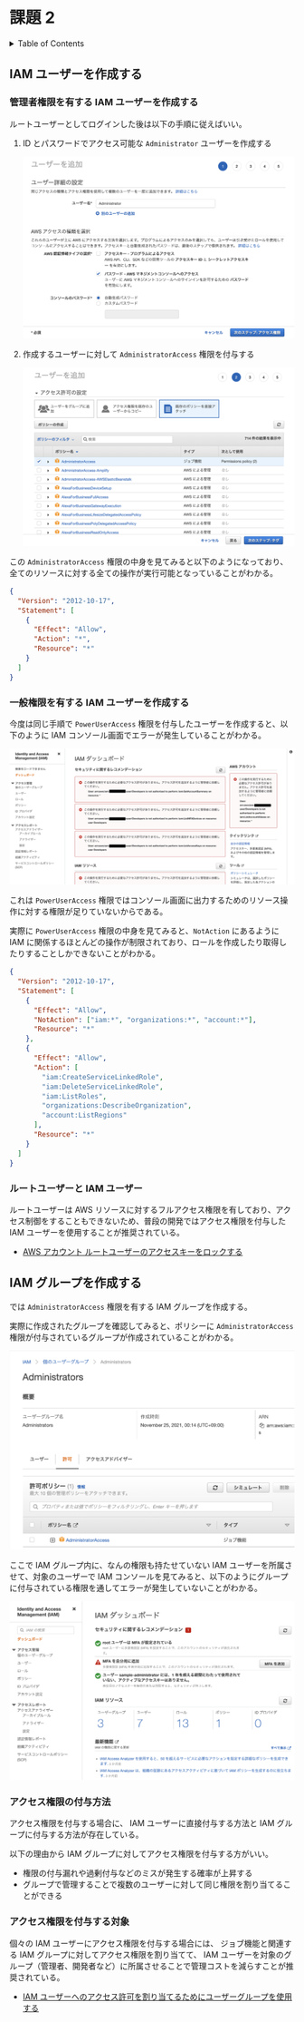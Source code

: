 # 課題 2

<!-- START doctoc generated TOC please keep comment here to allow auto update -->
<!-- DON'T EDIT THIS SECTION, INSTEAD RE-RUN doctoc TO UPDATE -->
<details>
<summary>Table of Contents</summary>

- [IAM ユーザーを作成する](#iam-%E3%83%A6%E3%83%BC%E3%82%B6%E3%83%BC%E3%82%92%E4%BD%9C%E6%88%90%E3%81%99%E3%82%8B)
  - [管理者権限を有する IAM ユーザーを作成する](#%E7%AE%A1%E7%90%86%E8%80%85%E6%A8%A9%E9%99%90%E3%82%92%E6%9C%89%E3%81%99%E3%82%8B-iam-%E3%83%A6%E3%83%BC%E3%82%B6%E3%83%BC%E3%82%92%E4%BD%9C%E6%88%90%E3%81%99%E3%82%8B)
  - [一般権限を有する IAM ユーザーを作成する](#%E4%B8%80%E8%88%AC%E6%A8%A9%E9%99%90%E3%82%92%E6%9C%89%E3%81%99%E3%82%8B-iam-%E3%83%A6%E3%83%BC%E3%82%B6%E3%83%BC%E3%82%92%E4%BD%9C%E6%88%90%E3%81%99%E3%82%8B)
  - [ルートユーザーと IAM ユーザー](#%E3%83%AB%E3%83%BC%E3%83%88%E3%83%A6%E3%83%BC%E3%82%B6%E3%83%BC%E3%81%A8-iam-%E3%83%A6%E3%83%BC%E3%82%B6%E3%83%BC)
- [IAM グループを作成する](#iam-%E3%82%B0%E3%83%AB%E3%83%BC%E3%83%97%E3%82%92%E4%BD%9C%E6%88%90%E3%81%99%E3%82%8B)
  - [アクセス権限の付与方法](#%E3%82%A2%E3%82%AF%E3%82%BB%E3%82%B9%E6%A8%A9%E9%99%90%E3%81%AE%E4%BB%98%E4%B8%8E%E6%96%B9%E6%B3%95)

</details>
<!-- END doctoc generated TOC please keep comment here to allow auto update -->

## IAM ユーザーを作成する

### 管理者権限を有する IAM ユーザーを作成する

ルートユーザーとしてログインした後は以下の手順に従えばいい。

1. ID とパスワードでアクセス可能な `Administrator` ユーザーを作成する

   ![](assets/Administrator_user.png)

2. 作成するユーザーに対して `AdministratorAccess` 権限を付与する

   ![](assets/AdministratorAccess.png)

この `AdministratorAccess` 権限の中身を見てみると以下のようになっており、全てのリソースに対する全ての操作が実行可能となっていることがわかる。

```json
{
  "Version": "2012-10-17",
  "Statement": [
    {
      "Effect": "Allow",
      "Action": "*",
      "Resource": "*"
    }
  ]
}
```

### 一般権限を有する IAM ユーザーを作成する

今度は同じ手順で `PowerUserAccess` 権限を付与したユーザーを作成すると、以下のように IAM コンソール画面でエラーが発生していることがわかる。

![](assets/PowerUserAccess.png)

これは `PowerUserAccess` 権限ではコンソール画面に出力するためのリソース操作に対する権限が足りていないからである。

実際に `PowerUserAccess` 権限の中身を見てみると、`NotAction` にあるように IAM に関係するほとんどの操作が制限されており、ロールを作成したり取得したりすることしかできないことがわかる。

```json
{
  "Version": "2012-10-17",
  "Statement": [
    {
      "Effect": "Allow",
      "NotAction": ["iam:*", "organizations:*", "account:*"],
      "Resource": "*"
    },
    {
      "Effect": "Allow",
      "Action": [
        "iam:CreateServiceLinkedRole",
        "iam:DeleteServiceLinkedRole",
        "iam:ListRoles",
        "organizations:DescribeOrganization",
        "account:ListRegions"
      ],
      "Resource": "*"
    }
  ]
}
```

### ルートユーザーと IAM ユーザー

ルートユーザーは AWS リソースに対するフルアクセス権限を有しており、アクセス制御をすることもできないため、普段の開発ではアクセス権限を付与した IAM ユーザーを使用することが推奨されている。

- [AWS アカウント ルートユーザーのアクセスキーをロックする](https://docs.aws.amazon.com/ja_jp/IAM/latest/UserGuide/best-practices.html#lock-away-credentials)

## IAM グループを作成する

では `AdministratorAccess` 権限を有する IAM グループを作成する。

実際に作成されたグループを確認してみると、ポリシーに `AdministratorAccess` 権限が付与されているグループが作成されていることがわかる。

![](assets/Administrator_group.png)

ここで IAM グループ内に、なんの権限も持たせていない IAM ユーザーを所属させて、対象のユーザーで IAM コンソールを見てみると、以下のようにグループに付与されている権限を通してエラーが発生していないことがわかる。

![](assets/Administrator_group_access.png)

### アクセス権限の付与方法

アクセス権限を付与する場合に、 IAM ユーザーに直接付与する方法と IAM グループに付与する方法が存在している。

以下の理由から IAM グループに対してアクセス権限を付与する方がいい。

- 権限の付与漏れや過剰付与などのミスが発生する確率が上昇する
- グループで管理することで複数のユーザーに対して同じ権限を割り当てることができる

### アクセス権限を付与する対象

個々の IAM ユーザーにアクセス権限を付与する場合には、 ジョブ機能と関連する IAM グループに対してアクセス権限を割り当てて、 IAM ユーザーを対象のグループ（管理者、開発者など）に所属させることで管理コストを減らすことが推奨されている。

- [IAM ユーザーへのアクセス許可を割り当てるためにユーザーグループを使用する](https://docs.aws.amazon.com/ja_jp/IAM/latest/UserGuide/best-practices.html#use-groups-for-permissions)

